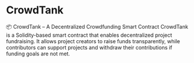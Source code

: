 # CrowdTank
📦 CrowdTank – A Decentralized Crowdfunding Smart Contract CrowdTank is a Solidity-based smart contract that enables decentralized project fundraising. It allows project creators to raise funds transparently, while contributors can support projects and withdraw their contributions if funding goals are not met.
